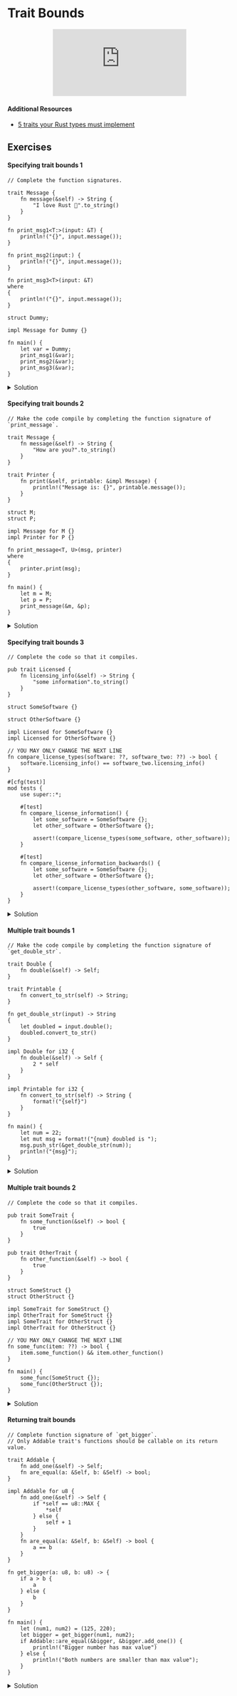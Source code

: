 # Trait Bounds

<div style="display: flex; justify-content: center;">
    <iframe class="youtube-video" src="https://www.youtube.com/embed/T0Xfltu4h3A?si=nSDLGUxiikMJbqii&amp;start=301" title="YouTube video player" frameborder="0" allow="accelerometer; autoplay; clipboard-write; encrypted-media; gyroscope; picture-in-picture; web-share" allowfullscreen></iframe>
</div>

#### Additional Resources
- <a href="https://youtu.be/Nzclc6MswaI" target="_blank">5 traits your Rust types must implement</a>

## Exercises

#### Specifying trait bounds 1

```rust,editable,compile_fail
// Complete the function signatures.

trait Message {
    fn message(&self) -> String {
        "I love Rust 🦀".to_string()
    }
}

fn print_msg1<T:>(input: &T) {
    println!("{}", input.message());
}

fn print_msg2(input:) {
    println!("{}", input.message());
}

fn print_msg3<T>(input: &T)
where
{
    println!("{}", input.message());
}

struct Dummy;

impl Message for Dummy {}

fn main() {
    let var = Dummy;
    print_msg1(&var);
    print_msg2(&var);
    print_msg3(&var);
}
```

<details>
  <summary>Solution</summary>
  
  ```rust
trait Message {
    fn message(&self) -> String {
        "I love Rust 🦀".to_string()
    }
}

fn print_msg1<T: Message>(input: &T) {
    println!("{}", input.message());
}

fn print_msg2(input: &impl Message) {
    println!("{}", input.message());
}

fn print_msg3<T>(input: &T)
where T: Message
{
    println!("{}", input.message());
}

struct Dummy;

impl Message for Dummy {}

fn main() {
    let var = Dummy;
    print_msg1(&var);
    print_msg2(&var);
    print_msg3(&var);
}
  ```
</details>

#### Specifying trait bounds 2


```rust,editable,compile_fail
// Make the code compile by completing the function signature of `print_message`.

trait Message {
    fn message(&self) -> String {
        "How are you?".to_string()
    }
}

trait Printer {
    fn print(&self, printable: &impl Message) {
        println!("Message is: {}", printable.message());
    }
}

struct M;
struct P;

impl Message for M {}
impl Printer for P {}

fn print_message<T, U>(msg, printer)
where
{
    printer.print(msg);
}

fn main() {
    let m = M;
    let p = P;
    print_message(&m, &p);
}
```

<details>
  <summary>Solution</summary>
  
  ```rust
trait Message {
    fn message(&self) -> String {
        "How are you?".to_string()
    }
}

trait Printer {
    fn print(&self, printable: &impl Message) {
        println!("Message is: {}", printable.message());
    }
}

struct M;
struct P;

impl Message for M {}
impl Printer for P {}

fn print_message<T, U>(msg: &T, printer: &U)
where   T: Message,
        U: Printer,
{
    printer.print(msg);
}

fn main() {
    let m = M;
    let p = P;
    print_message(&m, &p);
}
  ```
</details>

#### Specifying trait bounds 3

```rust,editable,compile_fail
// Complete the code so that it compiles.

pub trait Licensed {
    fn licensing_info(&self) -> String {
        "some information".to_string()
    }
}

struct SomeSoftware {}

struct OtherSoftware {}

impl Licensed for SomeSoftware {}
impl Licensed for OtherSoftware {}

// YOU MAY ONLY CHANGE THE NEXT LINE
fn compare_license_types(software: ??, software_two: ??) -> bool {
    software.licensing_info() == software_two.licensing_info()
}

#[cfg(test)]
mod tests {
    use super::*;

    #[test]
    fn compare_license_information() {
        let some_software = SomeSoftware {};
        let other_software = OtherSoftware {};

        assert!(compare_license_types(some_software, other_software));
    }

    #[test]
    fn compare_license_information_backwards() {
        let some_software = SomeSoftware {};
        let other_software = OtherSoftware {};

        assert!(compare_license_types(other_software, some_software));
    }
}
```

<details>
  <summary>Solution</summary>
  
  ```rust
pub trait Licensed {
    fn licensing_info(&self) -> String {
        "some information".to_string()
    }
}

struct SomeSoftware {}

struct OtherSoftware {}

impl Licensed for SomeSoftware {}
impl Licensed for OtherSoftware {}

fn compare_license_types(software: impl Licensed, software_two: impl Licensed) -> bool {
    software.licensing_info() == software_two.licensing_info()
}

#[cfg(test)]
mod tests {
    use super::*;

    #[test]
    fn compare_license_information() {
        let some_software = SomeSoftware {};
        let other_software = OtherSoftware {};

        assert!(compare_license_types(some_software, other_software));
    }

    #[test]
    fn compare_license_information_backwards() {
        let some_software = SomeSoftware {};
        let other_software = OtherSoftware {};

        assert!(compare_license_types(other_software, some_software));
    }
}
  ```
</details>

#### Multiple trait bounds 1


```rust,editable,compile_fail
// Make the code compile by completing the function signature of `get_double_str`.

trait Double {
    fn double(&self) -> Self;
}

trait Printable {
    fn convert_to_str(self) -> String;
}

fn get_double_str(input) -> String
{
    let doubled = input.double();
    doubled.convert_to_str()
}

impl Double for i32 {
    fn double(&self) -> Self {
        2 * self
    }
}

impl Printable for i32 {
    fn convert_to_str(self) -> String {
        format!("{self}")
    }
}

fn main() {
    let num = 22;
    let mut msg = format!("{num} doubled is ");
    msg.push_str(&get_double_str(num));
    println!("{msg}");
}
```

<details>
  <summary>Solution</summary>
  
  ```rust
trait Double {
    fn double(&self) -> Self;
}

trait Printable {
    fn convert_to_str(self) -> String;
}

fn get_double_str(input: impl Double+Printable) -> String
{
    let doubled = input.double();
    doubled.convert_to_str()
}

impl Double for i32 {
    fn double(&self) -> Self {
        2 * self
    }
}

impl Printable for i32 {
    fn convert_to_str(self) -> String {
        format!("{self}")
    }
}

fn main() {
    let num = 22;
    let mut msg = format!("{num} doubled is ");
    msg.push_str(&get_double_str(num));
    println!("{msg}");
}
  ```
</details>

#### Multiple trait bounds 2


```rust,editable,compile_fail
// Complete the code so that it compiles.

pub trait SomeTrait {
    fn some_function(&self) -> bool {
        true
    }
}

pub trait OtherTrait {
    fn other_function(&self) -> bool {
        true
    }
}

struct SomeStruct {}
struct OtherStruct {}

impl SomeTrait for SomeStruct {}
impl OtherTrait for SomeStruct {}
impl SomeTrait for OtherStruct {}
impl OtherTrait for OtherStruct {}

// YOU MAY ONLY CHANGE THE NEXT LINE
fn some_func(item: ??) -> bool {
    item.some_function() && item.other_function()
}

fn main() {
    some_func(SomeStruct {});
    some_func(OtherStruct {});
}
```

<details>
  <summary>Solution</summary>
  
  ```rust
pub trait SomeTrait {
    fn some_function(&self) -> bool {
        true
    }
}

pub trait OtherTrait {
    fn other_function(&self) -> bool {
        true
    }
}

struct SomeStruct {}
struct OtherStruct {}

impl SomeTrait for SomeStruct {}
impl OtherTrait for SomeStruct {}
impl SomeTrait for OtherStruct {}
impl OtherTrait for OtherStruct {}

fn some_func(item: impl SomeTrait+OtherTrait) -> bool {
    item.some_function() && item.other_function()
}

fn main() {
    some_func(SomeStruct {});
    some_func(OtherStruct {});
}
  ```
</details>

#### Returning trait bounds


```rust,editable,compile_fail
// Complete function signature of `get_bigger`.
// Only Addable trait's functions should be callable on its return value.

trait Addable {
    fn add_one(&self) -> Self;
    fn are_equal(a: &Self, b: &Self) -> bool;
}

impl Addable for u8 {
    fn add_one(&self) -> Self {
        if *self == u8::MAX {
            *self
        } else {
            self + 1
        }
    }
    fn are_equal(a: &Self, b: &Self) -> bool {
        a == b
    }
}

fn get_bigger(a: u8, b: u8) -> {
    if a > b {
        a
    } else {
        b
    }
}

fn main() {
    let (num1, num2) = (125, 220);
    let bigger = get_bigger(num1, num2);
    if Addable::are_equal(&bigger, &bigger.add_one()) {
        println!("Bigger number has max value")
    } else {
        println!("Both numbers are smaller than max value");
    }
}
```

<details>
  <summary>Solution</summary>
  
  ```rust
trait Addable {
    fn add_one(&self) -> Self;
    fn are_equal(a: &Self, b: &Self) -> bool;
}

impl Addable for u8 {
    fn add_one(&self) -> Self {
        if *self == u8::MAX {
            *self
        } else {
            self + 1
        }
    }
    fn are_equal(a: &Self, b: &Self) -> bool {
        a == b
    }
}

fn get_bigger(a: u8, b: u8) -> impl Addable {
    if a > b {
        a
    } else {
        b
    }
}

fn main() {
    let (num1, num2) = (125, 220);
    let bigger = get_bigger(num1, num2);
    if Addable::are_equal(&bigger, &bigger.add_one()) {
        println!("Bigger number has max value")
    } else {
        println!("Both numbers are smaller than max value");
    }
}
  ```
</details>
